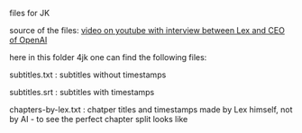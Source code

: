 files for JK

source of the files: [video on youtube with interview between Lex and CEO of OpenAI](https://www.youtube.com/watch?v=L_Guz73e6fw)

here in this folder 4jk one can find the following files:

subtitles.txt : subtitles without timestamps 

subtitles.srt : subtitles with timestamps

chapters-by-lex.txt : chatper titles and timestamps made by Lex himself, not by AI - to see the perfect chapter split looks like

